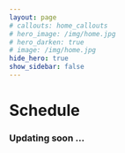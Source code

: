 ```yaml
---
layout: page
# callouts: home_callouts
# hero_image: /img/home.jpg
# hero_darken: true
# image: /img/home.jpg
hide_hero: true
show_sidebar: false
---
```


<style>body {text-align: justify}</style>
# Schedule
### Updating soon ...

